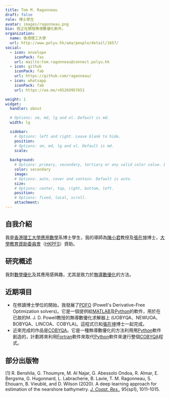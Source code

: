 ```yaml
---
title: Tom M. Ragonneau
draft: false
role: 博士學生
avatar: images/ragonneau.png
bio: 我正在開發無導數優化軟件。
organization:
  name: 香港理工大學
  url: http://www.polyu.hk/ama/people/detail/1657/
social:
  - icon: envelope
    iconPack: fas
    url: mailto:tom.ragonneau@connect.polyu.hk
  - icon: github
    iconPack: fab
    url: https://github.com/ragonneau/
  - icon: whatsapp
    iconPack: fab
    url: https://wa.me/+85269957651

weight: 1
widget:
  handler: about

  # Options: sm, md, lg and xl. Default is md.
  width: lg

  sidebar:
    # Options: left and right. Leave blank to hide.
    position:
    # Options: sm, md, lg and xl. Default is md.
    scale:
  
  background:
    # Options: primary, secondary, tertiary or any valid color value. Default is primary.
    color: secondary
    image:
    # Options: auto, cover and contain. Default is auto.
    size:
    # Options: center, top, right, bottom, left.
    position:
    # Options: fixed, local, scroll.
    attachment: 
---
```


## 自我介紹

我是[香港理工大學](https://www.polyu.edu.hk/)[應用數學](https://www.polyu.edu.hk/ama/)系博士學生，我的導師為[陳小君](https://www.polyu.edu.hk/ama/staff/xjchen/ChenXJ.htm)教授及[張在坤](https://zhangzk.net/)博士，[大學教育資助委員會](https://www.ugc.edu.hk/eng/ugc/index.html)（[HKPFS](https://cerg1.ugc.edu.hk/hkpfs/index.html)）資助。

## 研究概述

我對[數學優化](https://en.wikipedia.org/wiki/mathematical_optimization)及其應用感興趣，尤其是致力於[無導數優化](https://en.wikipedia.org/wiki/Derivative-free_optimization)的方法。

## 近期項目

- 在修讀博士學位的開始，我發展了[PDFO](https://www.pdfo.net/) (Powell's Derivative-Free Optimization solvers)。它是一個提供給[MATLAB](https://www.mathworks.com/)及[Python](https://www.python.org/)的軟件，用於在已故的M. J. D. Powell教授的無導數優化求解器上 (UOBYQA、NEWUOA、BOBYQA、LINCOA、COBYLA)。這程式已和[張在坤](https://zhangzk.net/)博士一起完成。
- 近來完成的作品是[COBYQA](https://cobyqa.readthedocs.io/)。它是一種無導數優化的方法利用用[Python](https://www.python.org/)軟件創造的，計劃將來利用[Fortran](https://fortran-lang.org/)軟件來取代[Python](https://www.python.org/)軟件來運行整個[COBYQA](https://cobyqa.readthedocs.io/)程式。

## 部分出版物

[1] R. Benshila, G. Thoumyre, M. Al Najar, G. Abessolo Ondoa, R. Almar, E. Bergsma, G. Hugonnard, L. Labracherie, B. Lavie, T. M. Ragonneau, S. Ehouarn, B. Vieublé, and D. Wilson (2020). A deep learning approach for estimation of the nearshore bathymetry. [*J. Coast. Res.*](https://meridian.allenpress.com/jcr), 95(sp1), 1011&ndash;1015.
